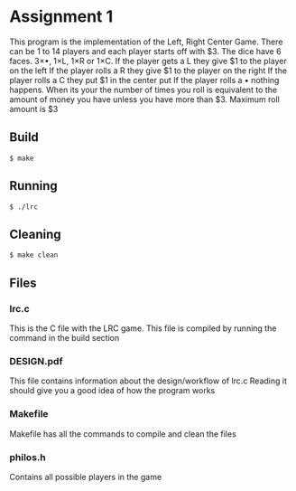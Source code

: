 # Assignment 1

This program is the implementation of the Left, Right Center Game. 
There can be 1 to 14 players and each player starts off with $3.
The dice have 6 faces. 3×•, 1×L, 1×R or 1×C.
If the player gets a L they give $1 to the player on the left
If the player rolls a R they give $1 to the player on the right
If the player rolls a C they put $1 in the center put
If the player rolls a • nothing happens.
When its your the number of times you roll is equivalent to the amount of money you have unless you have more than $3.
Maximum roll amount is $3

## Build

    $ make

## Running

    $ ./lrc

## Cleaning

    $ make clean

## Files

### lrc.c

This is the C file with the LRC game. This file is compiled by running the command in the build section

### DESIGN.pdf
This file contains information about the design/workflow of lrc.c Reading it should give you a good idea of how the program works

### Makefile
Makefile has all the commands to compile and clean the files

### philos.h
Contains all possible players in the game
